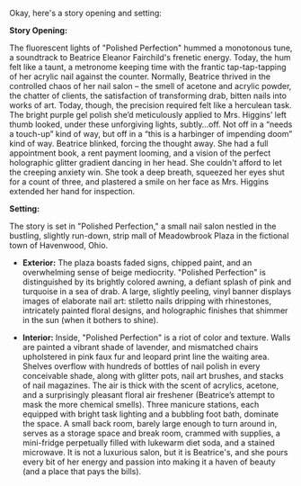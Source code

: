 Okay, here's a story opening and setting:

**Story Opening:**

The fluorescent lights of "Polished Perfection" hummed a monotonous tune, a soundtrack to Beatrice Eleanor Fairchild's frenetic energy. Today, the hum felt like a taunt, a metronome keeping time with the frantic tap-tap-tapping of her acrylic nail against the counter. Normally, Beatrice thrived in the controlled chaos of her nail salon – the smell of acetone and acrylic powder, the chatter of clients, the satisfaction of transforming drab, bitten nails into works of art. Today, though, the precision required felt like a herculean task.  The bright purple gel polish she’d meticulously applied to Mrs. Higgins’ left thumb looked, under these unforgiving lights, subtly…off.  Not off in a “needs a touch-up” kind of way, but off in a “this is a harbinger of impending doom” kind of way. Beatrice blinked, forcing the thought away.  She had a full appointment book, a rent payment looming, and a vision of the perfect holographic glitter gradient dancing in her head. She couldn't afford to let the creeping anxiety win.  She took a deep breath, squeezed her eyes shut for a count of three, and plastered a smile on her face as Mrs. Higgins extended her hand for inspection.

**Setting:**

The story is set in "Polished Perfection," a small nail salon nestled in the bustling, slightly run-down, strip mall of Meadowbrook Plaza in the fictional town of Havenwood, Ohio.

*   **Exterior:** The plaza boasts faded signs, chipped paint, and an overwhelming sense of beige mediocrity. "Polished Perfection" is distinguished by its brightly colored awning, a defiant splash of pink and turquoise in a sea of drab. A large, slightly peeling, vinyl banner displays images of elaborate nail art: stiletto nails dripping with rhinestones, intricately painted floral designs, and holographic finishes that shimmer in the sun (when it bothers to shine).

*   **Interior:** Inside, "Polished Perfection" is a riot of color and texture. Walls are painted a vibrant shade of lavender, and mismatched chairs upholstered in pink faux fur and leopard print line the waiting area. Shelves overflow with hundreds of bottles of nail polish in every conceivable shade, along with glitter pots, nail art brushes, and stacks of nail magazines. The air is thick with the scent of acrylics, acetone, and a surprisingly pleasant floral air freshener (Beatrice’s attempt to mask the more chemical smells).  Three manicure stations, each equipped with bright task lighting and a bubbling foot bath, dominate the space.  A small back room, barely large enough to turn around in, serves as a storage space and break room, crammed with supplies, a mini-fridge perpetually filled with lukewarm diet soda, and a stained microwave. It is not a luxurious salon, but it is Beatrice's, and she pours every bit of her energy and passion into making it a haven of beauty (and a place that pays the bills).
